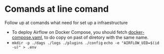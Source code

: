 # Comands at line comand

Follow up at comands what need for set up a infraestructure

- To deploy Airflow on Docker Compose, you should fetch [docker-compose.yaml](https://airflow.apache.org/docs/apache-airflow/2.10.0/docker-compose.yaml), to do copy on past of diretory with the same name.
- `mkdir -p ./dags ./logs ./plugins ./config`
  `echo -e "AIRFLOW_UID=$(id -u)" > .env`